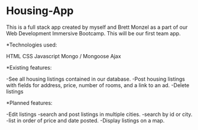 # Housing-App

This is a full stack app created by myself and Brett Monzel as a part of our Web Development
Immersive Bootcamp.  This will be our first team app.  

*Technologies used:

HTML
CSS
Javascript
Mongo / Mongoose
Ajax

*Existing features:

-See all housing listings contained in our database.
-Post housing listings with fields for address, price, number of rooms, and a link to an ad.
-Delete listings

*Planned features:

-Edit listings 
-search  and post listings in multiple cities.
-search by id or city.
-list in order of price and date posted.
-Display listings on a map.


